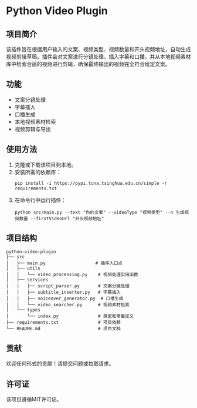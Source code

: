 # Python Video Plugin

## 项目简介
该插件旨在根据用户输入的文案、视频类型、视频数量和开头视频地址，自动生成视频剪辑草稿。插件会对文案进行分镜处理，插入字幕和口播，并从本地视频素材库中检索合适的视频进行剪辑，确保最终输出的视频完全符合给定文案。

## 功能
- 文案分镜处理
- 字幕插入
- 口播生成
- 本地视频素材检索
- 视频剪辑与导出

## 使用方法
1. 克隆或下载该项目到本地。
2. 安装所需的依赖库：
   ```
   pip install -i https://pypi.tuna.tsinghua.edu.cn/simple -r requirements.txt
   ```
3. 在命令行中运行插件：
   ```
   python src/main.py --text "你的文案" --videoType "视频类型" --n 生成视频数量 --firstVideoUrl "开头视频地址"
   ```

## 项目结构
```
python-video-plugin
├── src
│   ├── main.py                   # 插件入口点
│   ├── utils
│   │   └── video_processing.py    # 视频处理实用函数
│   ├── services
│   │   ├── script_parser.py       # 文案分镜处理
│   │   ├── subtitle_inserter.py   # 字幕插入
│   │   ├── voiceover_generator.py  # 口播生成
│   │   └── video_searcher.py      # 视频素材检索
│   └── types
│       └── index.py               # 类型和常量定义
├── requirements.txt               # 项目依赖
└── README.md                      # 项目文档
```

## 贡献
欢迎任何形式的贡献！请提交问题或拉取请求。

## 许可证
该项目遵循MIT许可证。